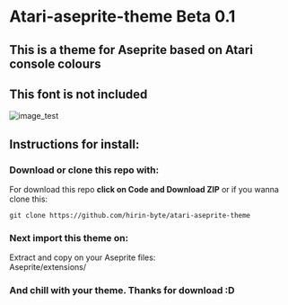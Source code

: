  Atari-aseprite-theme Beta 0.1
====================
##  This is a theme for Aseprite based on Atari console colours
## This font is not included

![image_test](https://user-images.githubusercontent.com/76855526/119270660-c56de180-bbcb-11eb-9848-bc2449515e4b.png)

## Instructions for install: 

### Download or clone this repo with:

  For download this repo **click on Code and Download ZIP** or if you wanna clone this:

`git clone https://github.com/hirin-byte/atari-aseprite-theme`

### Next import this theme on:  

  Extract and copy on your Aseprite files:  
  Aseprite/extensions/
  
### And chill with your theme. Thanks for download :D 
